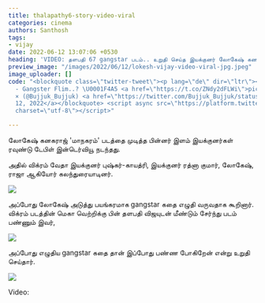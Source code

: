 ```yaml
---
title: thalapathy6-story-video-viral
categories: cinema
authors: Santhosh
tags:
- vijay
date: 2022-06-12 13:07:06 +0530
heading: 'VIDEO: தளபதி 67 gangstar படம்.. உறுதி செய்த இயக்குனர் லோகேஷ் கனகராஜ்..!'
preview_image: "/images/2022/06/12/lokesh-vijay-video-viral-jpg.jpeg"
image_uploader: []
code: "<blockquote class=\"twitter-tweet\"><p lang=\"de\" dir=\"ltr\"><a href=\"https://twitter.com/hashtag/T67?src=hash&amp;ref_src=twsrc%5Etfw\">#T67</a>
  - Gangster Flim..? \U0001F4A5 <a href=\"https://t.co/ZNdy2dFLWi\">pic.twitter.com/ZNdy2dFLWi</a></p>&mdash;
  × (@Bujjuk_Bujjuk) <a href=\"https://twitter.com/Bujjuk_Bujjuk/status/1535877949110398976?ref_src=twsrc%5Etfw\">June
  12, 2022</a></blockquote> <script async src=\"https://platform.twitter.com/widgets.js\"
  charset=\"utf-8\"></script>"

---
```


லோகேஷ் கனகராஜ் 'மாநகரம்' படத்தை முடித்த பின்னர் இளம் இயக்குனர்கள் ரவுண்டு டேபிள் இன்டெர்வியூ நடந்தது.

அதில் விக்ரம் வேதா இயக்குனர் புஷ்கர்-காயத்ரி, இயக்குனர் ரத்னா குமார், லோகேஷ், ராஜா ஆகியோர் கலந்துரையாடினர்.

![](/images/2022/06/12/lokesh-thalapathy67-2-jpg.jpeg)

அப்போது லோகேஷ் அடுத்து பயங்கரமாக gangstar கதை எழுதி வருவதாக கூறினார். விக்ரம் படத்தின் மெகா வெற்றிக்கு பின் தளபதி விஜயுடன் மீண்டும் சேர்ந்து படம் பண்ணும் இவர்,

![](/images/2022/06/12/lokesh-thalapathy67-1-jpg.jpeg)

அப்போது எழுதிய gangstar கதை தான் இப்போது பண்ண போகிறேன் என்று உறுதி செய்தார்.

![](/images/2022/06/12/lokesh-thalapathy67-jpg.jpeg)

Video:
